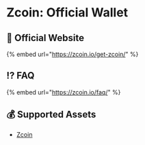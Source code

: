 # Zcoin: Official Wallet

## 🚀 Official Website

{% embed url="https://zcoin.io/get-zcoin/" %}

## ⁉ FAQ

{% embed url="https://zcoin.io/faq/" %}

## 💰 Supported Assets

* [Zcoin](../../coins/xzc/)

